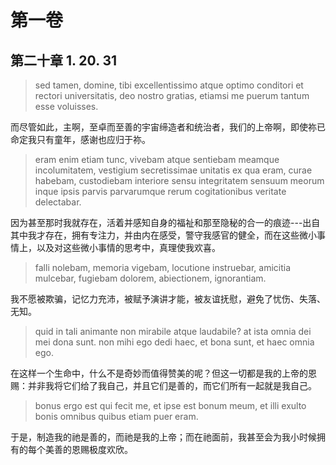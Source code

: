 # 第一卷
## 第二十章 1. 20. 31

> sed tamen, domine, tibi excellentissimo atque optimo conditori et rectori universitatis, deo nostro gratias, etiamsi me puerum tantum esse voluisses.

而尽管如此，主啊，至卓而至善的宇宙缔造者和统治者，我们的上帝啊，即使祢已命定我只有童年，感谢也应归于祢。
<!-- 祢的意志让我只是一个小孩 -->

> eram enim etiam tunc, vivebam atque sentiebam meamque incolumitatem, vestigium secretissimae unitatis ex qua eram, curae habebam, custodiebam interiore sensu integritatem sensuum meorum inque ipsis parvis parvarumque rerum cogitationibus veritate delectabar.

因为甚至那时我就存在，活着并感知自身的福祉和那至隐秘的合一的痕迹---出自其中我才存在，拥有专注力，并由内在感受，警守我感官的健全，而在这些微小事情上，以及对这些微小事情的思考中，真理使我欢喜。

> falli nolebam, memoria vigebam, locutione instruebar, amicitia mulcebar, fugiebam dolorem, abiectionem, ignorantiam.

我不愿被欺骗，记忆力充沛，被赋予演讲才能，被友谊抚慰，避免了忧伤、失落、无知。

> quid in tali animante non mirabile atque laudabile? at ista omnia dei mei dona sunt. non mihi ego dedi haec, et bona sunt, et haec omnia ego.

在这样一个生命中，什么不是奇妙而值得赞美的呢？但这一切都是我的上帝的恩赐：并非我将它们给了我自己，并且它们是善的，而它们所有一起就是我自己。

> bonus ergo est qui fecit me, et ipse est bonum meum, et illi exulto bonis omnibus quibus etiam puer eram.

于是，制造我的祂是善的，而祂是我的上帝；而在祂面前，我甚至会为我小时候拥有的每个美善的恩赐极度欢欣。